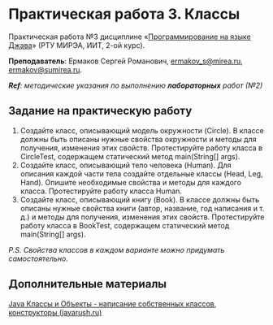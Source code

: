 # Практическая работа 3. Классы
Практическая работа №3 дисциплине «[Программирование на языке Джава](https://online-edu.mirea.ru/course/view.php?id=4053)» (РТУ МИРЭА, ИИТ, 2-ой курс).

**Преподаватель**: Ермаков Сергей Романович, ermakov_s@mirea.ru, ermakov@sumirea.ru.

***Ref**: методические указания по выполнению **лабораторных** работ (№2)*

## Задание на практическую работу
1. Создайте класс, описывающий модель окружности (Circle). В классе должны быть описаны нужные свойства окружности и методы для получения, изменения этих свойств. Протестируйте работу класса в CircleTest, содержащем статический метод main(String[] args).
2. Создайте класс, описывающий тело человека (Human). Для описания каждой части тела создайте отдельные классы (Head, Leg, Hand). Опишите необходимые свойства и методы для каждого класса. Протестируйте работу класса Human.
3. Создайте класс, описывающий книгу (Book). В классе должны быть описаны нужные свойства книги (автор, название, год написания и т. д.) и методы для получения, изменения этих свойств. Протестируйте работу класса в BookTest, содержащем статический метод main(String[] args).

*P.S. Свойства классов в каждом варианте можно придумать самостоятельно.*

## Дополнительные материалы

[Java Классы и Объекты - написание собственных классов, конструкторы (javarush.ru)](https://javarush.ru/groups/posts/1949-znakomstvo-s-klassami-napisanie-sobstvennihkh-klassov-konstruktorih)

